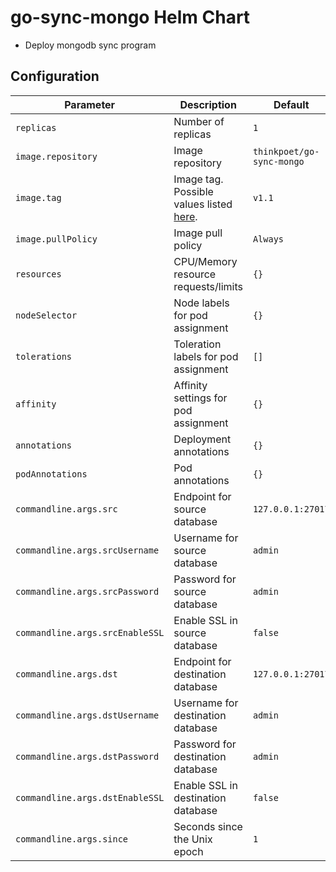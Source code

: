 # go-sync-mongo Helm Chart
* Deploy mongodb sync program
## Configuration

| Parameter                  | Description                         | Default                                                 |
|----------------------------|-------------------------------------|---------------------------------------------------------|
| `replicas`                     | Number of replicas | `1` |
| `image.repository`             | Image repository | `thinkpoet/go-sync-mongo` |
| `image.tag`                    | Image tag. Possible values listed [here](https://hub.docker.com/r/thinkpoet/go-sync-mongo/tags/).| `v1.1`|
| `image.pullPolicy`             | Image pull policy | `Always` |
| `resources`                    | CPU/Memory resource requests/limits | `{}` |
| `nodeSelector`                 | Node labels for pod assignment | `{}` |
| `tolerations`                  | Toleration labels for pod assignment | `[]` |
| `affinity`                     | Affinity settings for pod assignment | `{}` |
| `annotations`                  | Deployment annotations | `{}` |
| `podAnnotations`               | Pod annotations | `{}` |
| `commandline.args.src`         | Endpoint for source database | `127.0.0.1:27017` |
| `commandline.args.srcUsername` | Username for source database | `admin` |
| `commandline.args.srcPassword` | Password for source database | `admin` |
| `commandline.args.srcEnableSSL`| Enable SSL in source database | `false` |
| `commandline.args.dst`         | Endpoint for destination database | `127.0.0.1:27017` |
| `commandline.args.dstUsername` | Username for destination database | `admin` |
| `commandline.args.dstPassword` | Password for destination database | `admin` |
| `commandline.args.dstEnableSSL`| Enable SSL in destination database | `false` |
| `commandline.args.since`       | Seconds since the Unix epoch | `1` |
